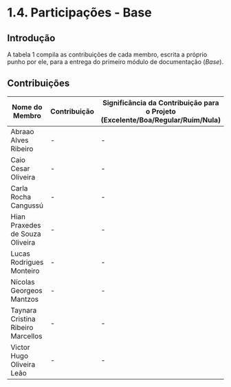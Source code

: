 # 1.4. Participações - Base

## Introdução 

A tabela 1 compila as contribuições de cada membro, escrita a próprio punho por ele, para a entrega do primeiro módulo de documentação (*Base*).

## Contribuições

|Nome do Membro | Contribuição | Significância da Contribuição para o Projeto (Excelente/Boa/Regular/Ruim/Nula) |
|--|--|--|
| Abraao Alves Ribeiro | - | - |
| Caio Cesar Oliveira | - | - |
| Carla Rocha Cangussú | - | - |
| Hian Praxedes de Souza Oliveira | - | - |
| Lucas Rodrigues Monteiro | - | - |
| Nícolas Georgeos Mantzos | - | - |
| Taynara Cristina Ribeiro Marcellos | - | - |
| Victor Hugo Oliveira Leão | - | - |